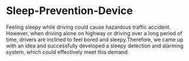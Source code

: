 # Sleep-Prevention-Device
Feeling sleepy while driving could cause hazardous traffic accident. However, when driving alone on highway or driving over a long period of time, drivers are inclined to feel bored and sleepy.Therefore, we came up with an idea and successfully developed a sleepy detection and alarming system, which could effectively meet this demand.
